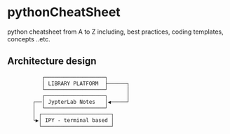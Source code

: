 # pythonCheatSheet
python cheatsheet from A to Z including, best practices, coding templates, concepts ..etc.






## Architecture design


               ┌───────────────────┐
               │ LIBRARY PLATFORM  ├──────┐
               └───────────────────┘      │
               ┌───────────────────┐      │
            ┌──│ JypterLab Notes   │◀─────┘
            │  └───────────────────┘
            │ ┌──────────────────────┐
            └▶│ IPY - terminal based │
              └──────────────────────┘


